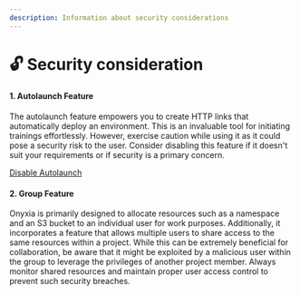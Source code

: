 ```yaml
---
description: Information about security considerations
---
```


# 🔓 Security consideration

#### 1. Autolaunch Feature

The autolaunch feature empowers you to create HTTP links that automatically deploy an environment. This is an invaluable tool for initiating trainings effortlessly. However, exercise caution while using it as it could pose a security risk to the user. Consider disabling this feature if it doesn't suit your requirements or if security is a primary concern. &#x20;

[Disable Autolaunch](https://github.com/InseeFrLab/onyxia/blob/0ffdc6da0e5934a5aba2d412baa2bee5a5046586/web/.env#L149C1-L189)

#### 2. Group Feature

Onyxia is primarily designed to allocate resources such as a namespace and an S3 bucket to an individual user for work purposes. Additionally, it incorporates a feature that allows multiple users to share access to the same resources within a project. While this can be extremely beneficial for collaboration, be aware that it might be exploited by a malicious user within the group to leverage the privileges of another project member. Always monitor shared resources and maintain proper user access control to prevent such security breaches.
